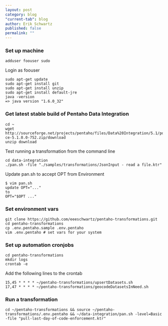 ```yaml
---
layout: post
category: blog
"current-tab": blog
author: Erik Schwartz
published: false
permalink: ""
---
```


### Set up machine

```
adduser foouser sudo
```

Login as foouser

```
sudo apt-get update
sudo apt-get install git
sudo apt-get install unzip
sudo apt-get install default-jre
java -version
=> java version "1.6.0_32"
```


### Get latest stable build of Pentaho Data Integration


```
cd ~
wget http://sourceforge.net/projects/pentaho/files/Data%20Integration/5.1/pdi-ce-5.1.0.0-752.zip/download
unzip download
```

Test running a transformation from the command line

```
cd data-integration
./pan.sh -file "./samples/transformations/JsonInput - read a file.ktr"
```
Update pan.sh to accept OPT from Environment

```
$ vim pan.sh
update OPT="..."
to
OPT="$OPT ..."
```


### Set environment vars

```
git clone https://github.com/eeeschwartz/pentaho-transformations.git
cd pentaho-transformations
cp .env.pentaho.sample .env.pentaho
vim .env.pentaho # set vars for your system
```

### Set up automation cronjobs

```
cd pentaho-transformations
mkdir logs
crontab -e
```

Add the following lines to the crontab

```
15,45 * * * * ~/pentaho-transformations/upsertDatasets.sh
17,47 * * * * ~/pentaho-transformations/geocodeDatasetsInNeed.sh
```

### Run a transformation

```
cd ~/pentaho-transformations && source ~/pentaho-transformations/.env.pentaho && ~/data-integration/pan.sh -level=Basic -file "pull-last-day-of-code-enforcement.ktr"
```
